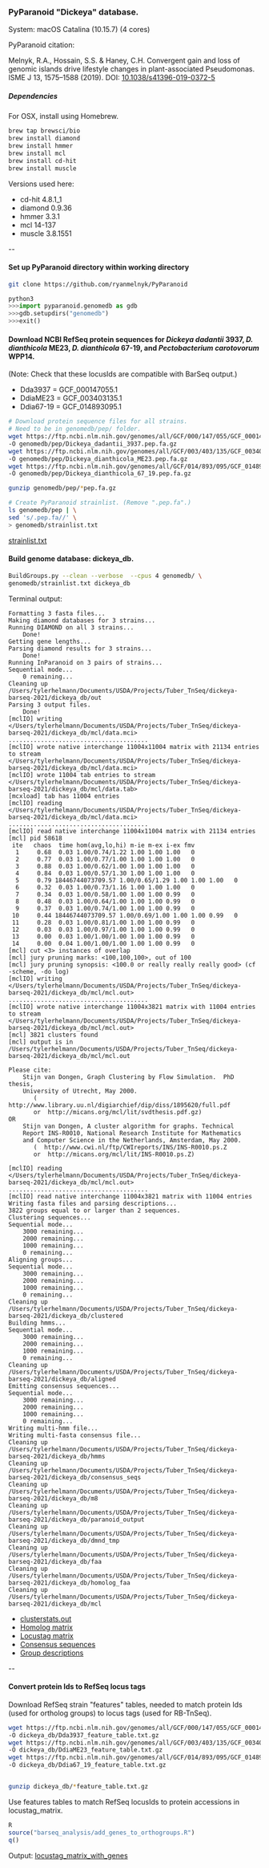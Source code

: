 ### PyParanoid "Dickeya" database.

System: macOS Catalina (10.15.7) (4 cores)

PyParanoid citation: 

Melnyk, R.A., Hossain, S.S. & Haney, C.H. Convergent gain and loss of genomic islands drive lifestyle changes in plant-associated Pseudomonas. ISME J 13, 1575–1588 (2019). DOI: [10.1038/s41396-019-0372-5](https://doi.org/10.1038/s41396-019-0372-5)

##### Dependencies

For OSX, install using Homebrew.

~~~ bash
brew tap brewsci/bio
brew install diamond
brew install hmmer
brew install mcl
brew install cd-hit
brew install muscle
~~~

Versions used here:

- cd-hit 4.8.1_1
- diamond 0.9.36
- hmmer 3.3.1
- mcl 14-137
- muscle 3.8.1551

--

#### Set up PyParanoid directory within working directory

~~~ bash
git clone https://github.com/ryanmelnyk/PyParanoid
~~~

~~~ python
python3
>>>import pyparanoid.genomedb as gdb
>>>gdb.setupdirs("genomedb")
>>>exit()
~~~

#### Download NCBI RefSeq protein sequences for *Dickeya dadantii* 3937, *D. dianthicola* ME23, *D. dianthicola* 67-19, and *Pectobacterium carotovorum* WPP14. 

(Note: Check that these locusIds are compatible with BarSeq output.)

- Dda3937 = GCF_000147055.1
- DdiaME23 = GCF_003403135.1
- Ddia67-19 = GCF_014893095.1

~~~ bash
# Download protein sequence files for all strains. 
# Need to be in genomedb/pep/ folder. 
wget https://ftp.ncbi.nlm.nih.gov/genomes/all/GCF/000/147/055/GCF_000147055.1_ASM14705v1/GCF_000147055.1_ASM14705v1_protein.faa.gz \
-O genomedb/pep/Dickeya_dadantii_3937.pep.fa.gz
wget https://ftp.ncbi.nlm.nih.gov/genomes/all/GCF/003/403/135/GCF_003403135.1_ASM340313v1/GCF_003403135.1_ASM340313v1_protein.faa.gz \
-O genomedb/pep/Dickeya_dianthicola_ME23.pep.fa.gz
wget https://ftp.ncbi.nlm.nih.gov/genomes/all/GCF/014/893/095/GCF_014893095.1_ASM1489309v1/GCF_014893095.1_ASM1489309v1_protein.faa.gz \
-O genomedb/pep/Dickeya_dianthicola_67_19.pep.fa.gz

gunzip genomedb/pep/*pep.fa.gz

# Create PyParanoid strainlist. (Remove ".pep.fa".)
ls genomedb/pep | \
sed 's/.pep.fa//' \
> genomedb/strainlist.txt
~~~

[strainlist.txt](dickeya_db/strainlist.txt)  

#### Build genome database: dickeya_db.

~~~ bash
BuildGroups.py --clean --verbose  --cpus 4 genomedb/ \
genomedb/strainlist.txt dickeya_db
~~~

Terminal output:

~~~
Formatting 3 fasta files...
Making diamond databases for 3 strains...
Running DIAMOND on all 3 strains...
	Done!
Getting gene lengths...
Parsing diamond results for 3 strains...
	Done!
Running InParanoid on 3 pairs of strains...
Sequential mode...
	0 remaining...
Cleaning up /Users/tylerhelmann/Documents/USDA/Projects/Tuber_TnSeq/dickeya-barseq-2021/dickeya_db/out
Parsing 3 output files.
	Done!
[mclIO] writing </Users/tylerhelmann/Documents/USDA/Projects/Tuber_TnSeq/dickeya-barseq-2021/dickeya_db/mcl/data.mci>
.......................................
[mclIO] wrote native interchange 11004x11004 matrix with 21134 entries to stream </Users/tylerhelmann/Documents/USDA/Projects/Tuber_TnSeq/dickeya-barseq-2021/dickeya_db/mcl/data.mci>
[mclIO] wrote 11004 tab entries to stream </Users/tylerhelmann/Documents/USDA/Projects/Tuber_TnSeq/dickeya-barseq-2021/dickeya_db/mcl/data.tab>
[mcxload] tab has 11004 entries
[mclIO] reading </Users/tylerhelmann/Documents/USDA/Projects/Tuber_TnSeq/dickeya-barseq-2021/dickeya_db/mcl/data.mci>
.......................................
[mclIO] read native interchange 11004x11004 matrix with 21134 entries
[mcl] pid 58618
 ite   chaos  time hom(avg,lo,hi) m-ie m-ex i-ex fmv
  1     0.68  0.03 1.00/0.74/1.22 1.00 1.00 1.00   0
  2     0.77  0.03 1.00/0.77/1.00 1.00 1.00 1.00   0
  3     0.88  0.03 1.00/0.62/1.00 1.00 1.00 1.00   0
  4     0.84  0.03 1.00/0.57/1.30 1.00 1.00 1.00   0
  5     0.79 18446744073709.57 1.00/0.65/1.29 1.00 1.00 1.00   0
  6     0.32  0.03 1.00/0.73/1.16 1.00 1.00 1.00   0
  7     0.34  0.03 1.00/0.58/1.00 1.00 1.00 0.99   0
  8     0.48  0.03 1.00/0.64/1.00 1.00 1.00 0.99   0
  9     0.37  0.03 1.00/0.74/1.00 1.00 1.00 0.99   0
 10     0.44 18446744073709.57 1.00/0.69/1.00 1.00 1.00 0.99   0
 11     0.28  0.03 1.00/0.81/1.00 1.00 1.00 0.99   0
 12     0.03  0.03 1.00/0.97/1.00 1.00 1.00 0.99   0
 13     0.00  0.03 1.00/1.00/1.00 1.00 1.00 0.99   0
 14     0.00  0.04 1.00/1.00/1.00 1.00 1.00 0.99   0
[mcl] cut <3> instances of overlap
[mcl] jury pruning marks: <100,100,100>, out of 100
[mcl] jury pruning synopsis: <100.0 or really really really good> (cf -scheme, -do log)
[mclIO] writing </Users/tylerhelmann/Documents/USDA/Projects/Tuber_TnSeq/dickeya-barseq-2021/dickeya_db/mcl/mcl.out>
.......................................
[mclIO] wrote native interchange 11004x3821 matrix with 11004 entries to stream </Users/tylerhelmann/Documents/USDA/Projects/Tuber_TnSeq/dickeya-barseq-2021/dickeya_db/mcl/mcl.out>
[mcl] 3821 clusters found
[mcl] output is in /Users/tylerhelmann/Documents/USDA/Projects/Tuber_TnSeq/dickeya-barseq-2021/dickeya_db/mcl/mcl.out

Please cite:
    Stijn van Dongen, Graph Clustering by Flow Simulation.  PhD thesis,
    University of Utrecht, May 2000.
       (  http://www.library.uu.nl/digiarchief/dip/diss/1895620/full.pdf
       or  http://micans.org/mcl/lit/svdthesis.pdf.gz)
OR
    Stijn van Dongen, A cluster algorithm for graphs. Technical
    Report INS-R0010, National Research Institute for Mathematics
    and Computer Science in the Netherlands, Amsterdam, May 2000.
       (  http://www.cwi.nl/ftp/CWIreports/INS/INS-R0010.ps.Z
       or  http://micans.org/mcl/lit/INS-R0010.ps.Z)

[mclIO] reading </Users/tylerhelmann/Documents/USDA/Projects/Tuber_TnSeq/dickeya-barseq-2021/dickeya_db/mcl/mcl.out>
.......................................
[mclIO] read native interchange 11004x3821 matrix with 11004 entries
Writing fasta files and parsing descriptions...
3822 groups equal to or larger than 2 sequences.
Clustering sequences...
Sequential mode...
	3000 remaining...
	2000 remaining...
	1000 remaining...
	0 remaining...
Aligning groups...
Sequential mode...
	3000 remaining...
	2000 remaining...
	1000 remaining...
	0 remaining...
Cleaning up /Users/tylerhelmann/Documents/USDA/Projects/Tuber_TnSeq/dickeya-barseq-2021/dickeya_db/clustered
Building hmms...
Sequential mode...
	3000 remaining...
	2000 remaining...
	1000 remaining...
	0 remaining...
Cleaning up /Users/tylerhelmann/Documents/USDA/Projects/Tuber_TnSeq/dickeya-barseq-2021/dickeya_db/aligned
Emitting consensus sequences...
Sequential mode...
	3000 remaining...
	2000 remaining...
	1000 remaining...
	0 remaining...
Writing multi-hmm file...
Writing multi-fasta consensus file...
Cleaning up /Users/tylerhelmann/Documents/USDA/Projects/Tuber_TnSeq/dickeya-barseq-2021/dickeya_db/hmms
Cleaning up /Users/tylerhelmann/Documents/USDA/Projects/Tuber_TnSeq/dickeya-barseq-2021/dickeya_db/consensus_seqs
Cleaning up /Users/tylerhelmann/Documents/USDA/Projects/Tuber_TnSeq/dickeya-barseq-2021/dickeya_db/m8
Cleaning up /Users/tylerhelmann/Documents/USDA/Projects/Tuber_TnSeq/dickeya-barseq-2021/dickeya_db/paranoid_output
Cleaning up /Users/tylerhelmann/Documents/USDA/Projects/Tuber_TnSeq/dickeya-barseq-2021/dickeya_db/dmnd_tmp
Cleaning up /Users/tylerhelmann/Documents/USDA/Projects/Tuber_TnSeq/dickeya-barseq-2021/dickeya_db/faa
Cleaning up /Users/tylerhelmann/Documents/USDA/Projects/Tuber_TnSeq/dickeya-barseq-2021/dickeya_db/homolog_faa
Cleaning up /Users/tylerhelmann/Documents/USDA/Projects/Tuber_TnSeq/dickeya-barseq-2021/dickeya_db/mcl
~~~

- [clusterstats.out](dickeya_db/clusterstats.out)  
- [Homolog matrix](dickeya_db/homolog_matrix.txt)  
- [Locustag matrix](dickeya_db/locustag_matrix.txt)  
- [Consensus sequences](dickeya_db/all_groups.faa)
- [Group descriptions](dickeya_db/group_descriptions.txt)

--

#### Convert protein Ids to RefSeq locus tags

Download RefSeq strain "features" tables, needed to match protein Ids (used for ortholog groups) to locus tags (used for RB-TnSeq).

~~~ bash
wget https://ftp.ncbi.nlm.nih.gov/genomes/all/GCF/000/147/055/GCF_000147055.1_ASM14705v1/GCF_000147055.1_ASM14705v1_feature_table.txt.gz \
-O dickeya_db/Dda3937_feature_table.txt.gz
wget https://ftp.ncbi.nlm.nih.gov/genomes/all/GCF/003/403/135/GCF_003403135.1_ASM340313v1/GCF_003403135.1_ASM340313v1_feature_table.txt.gz \
-O dickeya_db/DdiaME23_feature_table.txt.gz
wget https://ftp.ncbi.nlm.nih.gov/genomes/all/GCF/014/893/095/GCF_014893095.1_ASM1489309v1/GCF_014893095.1_ASM1489309v1_feature_table.txt.gz \
-O dickeya_db/Ddia67_19_feature_table.txt.gz


gunzip dickeya_db/*feature_table.txt.gz
~~~

Use features tables to match RefSeq locusIds to protein accessions in locustag_matrix.

~~~ r
R
source("barseq_analysis/add_genes_to_orthogroups.R")
q()
~~~

Output: [locustag\_matrix\_with\_genes](dickeya_db/locustag_matrix_with_genes.txt)
